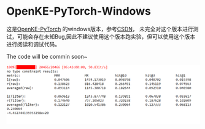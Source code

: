 # OpenKE-PyTorch-Windows

这是[OpenKE-PyTorch](https://github.com/thunlp/OpenKE) 的windows版本，参考[CSDN](https://blog.csdn.net/wangdong1106/article/details/109597447)，
未完全对这个版本进行测试，可能会存在未知Bug,因此不建议使用这个版本跑实验，但可以使用这个版本进行阅读和调试代码。

The code will be commin soon~

![image](https://github.com/sunke-github/OpenKE-Windows/blob/main/results.png)
